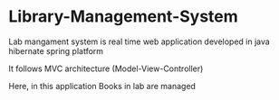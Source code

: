 # Library-Management-System

Lab mangament system is real time web application developed in java hibernate spring platform

It follows MVC architecture (Model-View-Controller)

Here, in this application Books in lab are managed 
